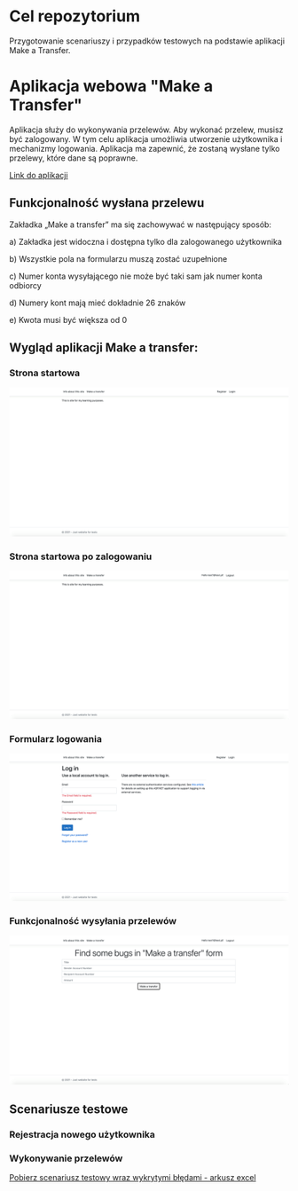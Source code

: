 # Cel repozytorium

Przygotowanie scenariuszy i przypadków testowych na podstawie aplikacji Make a Transfer. 

# Aplikacja webowa "Make a Transfer" 

Aplikacja służy do wykonywania przelewów. Aby wykonać przelew, musisz być zalogowany. 
W tym celu aplikacja umożliwia utworzenie użytkownika i mechanizmy logowania.
Aplikacja ma zapewnić, że zostaną wysłane tylko przelewy, które dane są poprawne.

<a href="https://makeatransfer.azurewebsites.net/">Link do aplikacji</a>

## Funkcjonalność wysłana przelewu 

Zakładka „Make a transfer” ma się zachowywać w następujący sposób:

a)	Zakładka jest widoczna i dostępna tylko dla zalogowanego użytkownika 

b)	Wszystkie pola na formularzu muszą zostać uzupełnione

c)	Numer konta wysyłającego nie może być taki sam jak numer konta odbiorcy

d)	Numery kont mają mieć dokładnie 26 znaków

e)	Kwota musi być większa od 0 


## Wygląd aplikacji Make a transfer:

### <b> Strona startowa </b> 
![](docs/start_page.png)

### <b> Strona startowa po zalogowaniu </b> 
![](docs/start_page_logged.png)

### <b> Formularz logowania </b> 
![](docs/login_page.png)

### <b> Funkcjonalność wysyłania przelewów </b> 
![](docs/make_transfer_form.png)


## Scenariusze testowe

### Rejestracja nowego użytkownika

### Wykonywanie przelewów 
<a href="docs/test scenarios/make_transfer.xlsx" download="docs/test scenarios/make_transfer.xlsx">Pobierz scenariusz testowy wraz wykrytymi błędami - arkusz excel</a>

